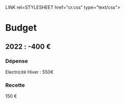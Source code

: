 LINK rel=STYLESHEET href="cr.css" type="text/css">

# Budget


## 2022 : -400 €

### Dépense 

Electricité Hiver : 550€

### Recette

150 €
